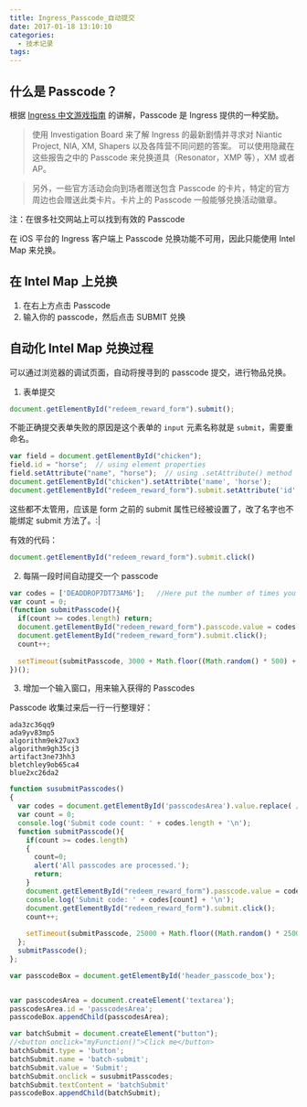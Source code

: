 ```yaml
---
title: Ingress_Passcode_自动提交
date: 2017-01-18 13:10:10
categories:
  - 技术记录
tags:
---
```


## 什么是 Passcode？

根据 [Ingress 中文游戏指南](https://www.gitbook.com/book/hz-ingress/ingress-tutorial/) 的讲解，Passcode 是 Ingress 提供的一种奖励。

> 使用 Investigation Board 来了解 Ingress 的最新剧情并寻求对 Niantic Project, NIA, XM, Shapers 以及各阵营不同问题的答案。 可以使用隐藏在这些报告之中的 Passcode 来兑换道具（Resonator，XMP 等），XM 或者 AP。

> 另外，一些官方活动会向到场者赠送包含 Passcode 的卡片，特定的官方周边也会赠送此类卡片。卡片上的 Passcode 一般能够兑换活动徽章。

注：在很多社交网站上可以找到有效的 Passcode 

在 iOS 平台的 Ingress 客户端上 Passcode 兑换功能不可用，因此只能使用 Intel Map 来兑换。

## 在 Intel Map 上兑换

1. 在右上方点击 Passcode
2. 输入你的 passcode，然后点击 SUBMIT 兑换

## 自动化 Intel Map 兑换过程

可以通过浏览器的调试页面，自动将搜寻到的 passcode 提交，进行物品兑换。

1. 表单提交
 
 ```javascript
 document.getElementById("redeem_reward_form").submit();
 ```
 不能正确提交表单失败的原因是这个表单的 `input` 元素名称就是 `submit`，需要重命名。

 ```javascript
 var field = document.getElementById("chicken");
 field.id = "horse";  // using element properties
 field.setAttribute("name", "horse");  // using .setAttribute() method
 document.getElementById("chicken").setAttribte('name', 'horse');
 document.getElementById("redeem_reward_form").submit.setAttribute('id', 'submit_code')
 ```
 这些都不太管用，应该是 form 之前的 submit 属性已经被设置了，改了名字也不能绑定 submit 方法了。:|
 
 有效的代码：
 ```javascript
 document.getElementById("redeem_reward_form").submit.click()
 ```
2. 每隔一段时间自动提交一个 passcode
  
  ```javascript
  var codes = ['DEADDROP7DT73AM6'];   //Here put the number of times you want to auto submit
  var count = 0;
  (function submitPasscode(){
    if(count >= codes.length) return;
    document.getElementById("redeem_reward_form").passcode.value = codes[count];
    document.getElementById("redeem_reward_form").submit.click();
    count++;
    
    setTimeout(submitPasscode, 3000 + Math.floor((Math.random() * 500) + 1););   //Each second
  })(); 
  ```
3. 增加一个输入窗口，用来输入获得的 Passcodes
  
  Passcode 收集过来后一行一行整理好：
  ```
  ada3zc36qq9
  ada9yv83mp5
  algorithm9ek27ux3
  algorithm9gh35cj3
  artifact3ne73hh3
  bletchley9ob65ca4
  blue2xc26da2
  ```
  ```javascript
  function susubmitPasscodes()
  {
    var codes = document.getElementById('passcodesArea').value.replace( /\n/g, " " ).split(" ");
    var count = 0;
    console.log('Submit code count: ' + codes.length + '\n');
    function submitPasscode(){
      if(count >= codes.length) 
      {
        count=0;
        alert('All passcodes are processed.');
        return;
      }
      document.getElementById("redeem_reward_form").passcode.value = codes[count];
      console.log('Submit code: ' + codes[count] + '\n');
      document.getElementById("redeem_reward_form").submit.click();
      count++;
      
      setTimeout(submitPasscode, 25000 + Math.floor((Math.random() * 25000) + 1)); 
    }; 
    submitPasscode();
  };

  var passcodeBox = document.getElementById('header_passcode_box');

  
  var passcodesArea = document.createElement('textarea');
  passcodesArea.id = 'passcodesArea';
  passcodeBox.appendChild(passcodesArea);
  
  var batchSubmit = document.createElement("button");
  //<button onclick="myFunction()">Click me</button>
  batchSubmit.type = 'button';
  batchSubmit.name = 'batch-submit';
  batchSubmit.value = 'Submit';
  batchSubmit.onclick = susubmitPasscodes;
  batchSubmit.textContent = 'batchSubmit'
  passcodeBox.appendChild(batchSubmit);
  ```


